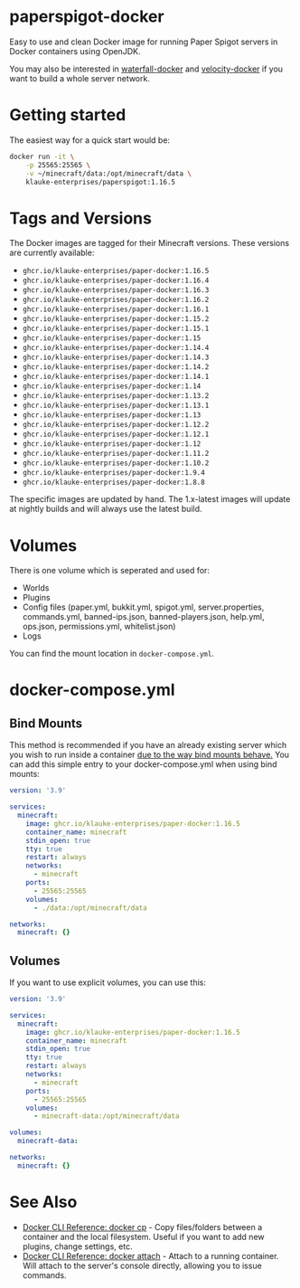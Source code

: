 # paperspigot-docker
Easy to use and clean Docker image for running Paper Spigot servers in Docker containers using OpenJDK. 

You may also be interested in [waterfall-docker](https://github.com/FelixKlauke/waterfall-docker) and [velocity-docker](https://github.com/FelixKlauke/velocity-docker) if you want to build a whole server network.

# Getting started
The easiest way for a quick start would be:
```bash
docker run -it \
    -p 25565:25565 \
    -v ~/minecraft/data:/opt/minecraft/data \
    klauke-enterprises/paperspigot:1.16.5
```

# Tags and Versions
The Docker images are tagged for their Minecraft versions. These versions are currently available:
- `ghcr.io/klauke-enterprises/paper-docker:1.16.5`
- `ghcr.io/klauke-enterprises/paper-docker:1.16.4`
- `ghcr.io/klauke-enterprises/paper-docker:1.16.3`
- `ghcr.io/klauke-enterprises/paper-docker:1.16.2`
- `ghcr.io/klauke-enterprises/paper-docker:1.16.1` 
- `ghcr.io/klauke-enterprises/paper-docker:1.15.2` 
- `ghcr.io/klauke-enterprises/paper-docker:1.15.1` 
- `ghcr.io/klauke-enterprises/paper-docker:1.15` 
- `ghcr.io/klauke-enterprises/paper-docker:1.14.4` 
- `ghcr.io/klauke-enterprises/paper-docker:1.14.3` 
- `ghcr.io/klauke-enterprises/paper-docker:1.14.2` 
- `ghcr.io/klauke-enterprises/paper-docker:1.14.1` 
- `ghcr.io/klauke-enterprises/paper-docker:1.14`
- `ghcr.io/klauke-enterprises/paper-docker:1.13.2` 
- `ghcr.io/klauke-enterprises/paper-docker:1.13.1`
- `ghcr.io/klauke-enterprises/paper-docker:1.13`
- `ghcr.io/klauke-enterprises/paper-docker:1.12.2`
- `ghcr.io/klauke-enterprises/paper-docker:1.12.1`
- `ghcr.io/klauke-enterprises/paper-docker:1.12`
- `ghcr.io/klauke-enterprises/paper-docker:1.11.2`
- `ghcr.io/klauke-enterprises/paper-docker:1.10.2`
- `ghcr.io/klauke-enterprises/paper-docker:1.9.4`
- `ghcr.io/klauke-enterprises/paper-docker:1.8.8`

The specific images are updated by hand. The 1.x-latest images will update at nightly builds and will always
use the latest build.

# Volumes
There is one volume which is seperated and used for:
- Worlds
- Plugins
- Config files (paper.yml, bukkit.yml, spigot.yml, server.properties, commands.yml,
 banned-ips.json, banned-players.json, help.yml, ops.json, permissions.yml, whitelist.json)
- Logs

You can find the mount location in `docker-compose.yml`.

# docker-compose.yml
## Bind Mounts
This method is recommended if you have an already existing server which you wish to run inside a container [due to
the way bind mounts behave.](https://docs.docker.com/storage/bind-mounts/#mount-into-a-non-empty-directory-on-the-container)
You can add this simple entry to your docker-compose.yml when using bind mounts:
```yaml
version: '3.9'

services:
  minecraft:
    image: ghcr.io/klauke-enterprises/paper-docker:1.16.5
    container_name: minecraft
    stdin_open: true
    tty: true
    restart: always
    networks:
      - minecraft
    ports:
      - 25565:25565
    volumes:
      - ./data:/opt/minecraft/data

networks:
  minecraft: {}

```

## Volumes
If you want to use explicit volumes, you can use this:
```yaml 
version: '3.9'

services:
  minecraft:
    image: ghcr.io/klauke-enterprises/paper-docker:1.16.5
    container_name: minecraft
    stdin_open: true
    tty: true
    restart: always
    networks:
      - minecraft
    ports:
      - 25565:25565
    volumes:
      - minecraft-data:/opt/minecraft/data

volumes:
  minecraft-data: 

networks:
  minecraft: {}

```

# See Also
- [Docker CLI Reference: docker cp](https://docs.docker.com/engine/reference/commandline/cp/) - Copy files/folders between 
a container and the local filesystem. Useful if you want to add new plugins, change settings, etc.
- [Docker CLI Reference: docker attach](https://docs.docker.com/engine/reference/commandline/attach/) - Attach to a
running container. Will attach to the server's console directly, allowing you to issue commands. 
